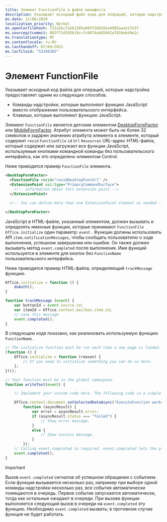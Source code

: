```yaml
---
title: Элемент FunctionFile в файле манифеста
description: Указывает исходный файл кода для операций, которые надстройка предоставляет с помощью команд надстройки, которые выполняют функцию JavaScript вместо отображения пользовательского интерфейса.
ms.date: 11/06/2020
localization_priority: Normal
ms.openlocfilehash: f31a1bc7a561305a89f5388102a4985aaa31fe37
ms.sourcegitcommit: 883f71d395b19ccfc6874a0d5942a7016eb49e2c
ms.translationtype: MT
ms.contentlocale: ru-RU
ms.lasthandoff: 07/09/2021
ms.locfileid: "53348302"
---
```

# <a name="functionfile-element"></a>Элемент FunctionFile

Указывает исходный код файла для операций, которые надстройка предоставляет одним из следующих способов.

* Команды надстройки, которые выполняют функцию JavaScript вместо отображения пользовательского интерфейса.
* Клавиши, которые выполняют функцию JavaScript.

Элемент `FunctionFile` является детским элементом [DesktopFormFactor](desktopformfactor.md) или [MobileFormFactor](mobileformfactor.md). Атрибут элемента может быть не более 32 символов и задарен значению атрибута элемента в элементе, который содержит `resid` `FunctionFile` `id` `Url` `Resources` URL-адрес HTML-файла, [](control.md)который содержит или загружает все функции JavaScript, используемые кнопками командной команды без пользовательского интерфейса, как это определено элементом Control.

Ниже приводится пример `FunctionFile` элемента.

```XML
<DesktopFormFactor>
  <FunctionFile resid="residDesktopFuncUrl" />
  <ExtensionPoint xsi:type="PrimaryCommandSurface">
    <!-- information about this extension point -->
  </ExtensionPoint>

  <!-- You can define more than one ExtensionPoint element as needed -->

</DesktopFormFactor>
```

JavaScript в HTML-файле, указанный элементом, должен вызывать и определять именные функции, которые принимают `FunctionFile` `Office.initialize` один параметр: `event` . Функции должны использовать API `item.notificationMessages`, чтобы сообщать пользователю о ходе выполнения, успешном завершении или ошибке. Он также должен вызывать метод `event.completed` после выполнения. Имя функций используется в элементе для кнопок без `FunctionName` пользовательского интерфейса.

Ниже приводится пример HTML-файла, определяющий `trackMessage` функцию.

```js
Office.initialize = function () {
    doAuth();
}

function trackMessage (event) {
    var buttonId = event.source.id;    
    var itemId = Office.context.mailbox.item.id;
    // save this message
    event.completed();
}
```

В следующем коде показано, как реализовать используемую функцию `FunctionName` .

```js
// The initialize function must be run each time a new page is loaded.
(function () {
    Office.initialize = function (reason) {
        // If you need to initialize something you can do so here.
    };
})();

// Your function must be in the global namespace.
function writeText(event) {

    // Implement your custom code here. The following code is a simple example.

    Office.context.document.setSelectedDataAsync("ExecuteFunction works. Button ID=" + event.source.id,
        function (asyncResult) {
            var error = asyncResult.error;
            if (asyncResult.status === "failed") {
                // Show error message.
            }
            else {
                // Show success message.
            }
        });
    // Calling event.completed is required. event.completed lets the platform know that processing has completed.
    event.completed();
}
```

> [!IMPORTANT]
> Вызов `event.completed` сигналов об успешном обращении с событием. Если функция вызывается несколько раз, например при выборе одной команды надстройки несколько раз, все события автоматически помещаются в очередь. Первое событие запускается автоматически, тогда как остальные ожидают в очереди. При вызове функции выполняется следующий вызов в очереди на `event.completed` эту функцию. Необходимо `event.completed` вызвать; в противном случае функция не будет работать.
